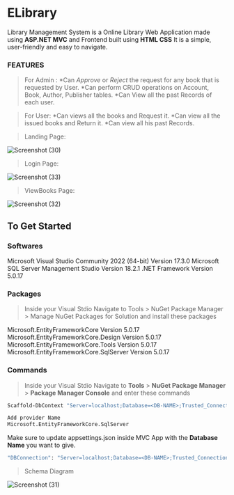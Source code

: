 # ELibrary

Library Management System is a Online Library Web Application made using **ASP.NET MVC** and Frontend built using **HTML CSS**  It is a simple, user-friendly and easy to navigate.

### FEATURES
> For Admin :
*Can *Approve* or *Reject* the request for any book that is requested by User.
*Can perform CRUD operations on Account, Book, Author, Publisher tables.
*Can View all the past Records of each user.

> For User:
*Can views all the books and Request it.
*Can view all the issued books and Return it.
*Can view all his past Records.

> Landing Page:

![Screenshot (30)](https://user-images.githubusercontent.com/57533030/184601500-1dc9e7bb-860d-4f9d-8bbd-9e1f878eecce.png)

> Login Page:

![Screenshot (33)](https://user-images.githubusercontent.com/57533030/184601730-45868f59-d701-44a5-8299-99d10ff1e6eb.png)

> ViewBooks Page:

![Screenshot (32)](https://user-images.githubusercontent.com/57533030/184602001-10f6c1ea-c737-4000-9956-ee1944062613.png)

## To Get Started 

### Softwares
Microsoft Visual Studio Community 2022 (64-bit) Version 17.3.0
Microsoft SQL Server Management Studio Version 18.2.1
.NET Framework Version 5.0.17

### Packages
>Inside your Visual Stdio Navigate to Tools > NuGet Package Manager > Manage NuGet Packages for Solution and install these packages

Microsoft.EntityFrameworkCore Version 5.0.17
Microsoft.EntityFrameworkCore.Design Version 5.0.17
Microsoft.EntityFrameworkCore.Tools Version 5.0.17
Microsoft.EntityFrameworkCore.SqlServer Version 5.0.17

### Commands
> Inside your Visual Stdio Navigate to 
**Tools** > **NuGet Package Manager** > **Package Manager Console**
and enter these commands
```sh
Scaffold-DbContext "Server=localhost;Database=<DB-NAME>;Trusted_Connection=True;"-OutputDir Models (To scaffold All Database tables in your MVC Application)
```
```sh
Add provider Name
Microsoft.EntityFrameworkCore.SqlServer
```
Make sure to update appsettings.json  inside MVC App with the **Database Name** you want to give.
```sh
"DBConnection": "Server=localhost;Database=<DB-NAME>;Trusted_Connection=True"
```

> Schema Diagram

![Screenshot (31)](https://user-images.githubusercontent.com/57533030/184603854-65f1fbfb-c8c5-4a45-b88f-2d281031e8bb.png)

